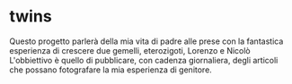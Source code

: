 # twins
Questo progetto parlerà della mia vita di padre alle prese con la fantastica esperienza di crescere due gemelli, eterozigoti, Lorenzo e Nicolò
L'obbiettivo è quello di pubblicare, con cadenza giornaliera, degli articoli che possano fotografare la mia esperienza di genitore.
